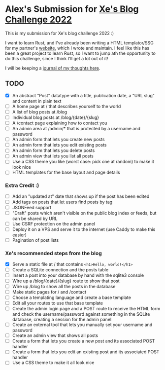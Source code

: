 # Alex's Submission for [Xe's Blog Challenge 2022](https://christine.website/blog/new-language-blog-backend-2022-03-02)

This is my submission for Xe's blog challenge 2022 :)

I want to learn Rust, and I've already been writing a HTML templator/SSG for my partner's [website](https://gracebobber.com/), which I wrote and maintain. I feel like this has been a great project to learn Rust, so I want to jump ath the opportunity to do this challenge, since I think I'll get a lot out of it!

I will be keeping a [journal of my thoughts here](./JOURNAL.md).

## TODO
- [X] An abstract "Post" datatype with a title, publication date, a "URL slug" and content in plain text
- [ ] A home page at / that describes yourself to the world
- [ ] A list of blog posts at /blog
- [ ] Individual blog posts at /blog/{date}/{slug}
- [ ] A /contact page explaining how to contact you
- [ ] An admin area at /admin/\* that is protected by a username and password
- [ ] An admin form that lets you create new posts
- [ ] An admin form that lets you edit existing posts
- [ ] An admin form that lets you delete posts
- [ ] An admin view that lets you list all posts
- [ ] Use a CSS theme you like (worst case: pick one at random) to make it look nice
- [ ] HTML templates for the base layout and page details

### Extra Credit :)
- [ ] Add an "updated at" date that shows up if the post has been edited
- [ ] Add tags on posts that let users find posts by tag
- [ ] JSONFeed support
- [ ] "Draft" posts which aren't visible on the public blog index or feeds, but can be shared by URL
- [ ] Use CSRF protection on the admin panel
- [ ] Deploy it on a VPS and serve it to the internet (use Caddy to make this easier)
- [ ] Pagination of post lists

### Xe's recommended steps from the blog
- [X] Serve a static file at / that contains `<h1>Hello, world!</h1>`
- [ ] Create a SQLite connection and the posts table
- [ ] Insert a post into your database by hand with the sqlite3 console
- [ ] Wire up a /blog/{date}/{slug} route to show that post
- [ ] Wire up /blog to show all the posts in the database
- [ ] Make static pages for / and /contact
- [ ] Choose a templating language and create a base template
- [ ] Edit all your routes to use that base template
- [ ] Create the admin login page and a POST route to receive the HTML form and check the username/password against something in the SQLite database, creating a session for the admin panel
- [ ] Create an external tool that lets you manually set your username and password
- [ ] Create an admin view that shows all posts
- [ ] Create a form that lets you create a new post and its associated POST handler
- [ ] Create a form that lets you edit an existing post and its associated POST handler
- [ ] Use a CSS theme to make it all look nice
